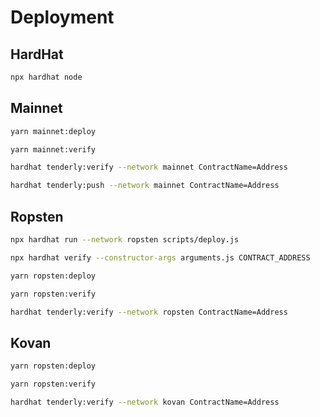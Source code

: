 # Deployment

## HardHat

```sh
npx hardhat node
```

## Mainnet

```sh
yarn mainnet:deploy
```

```sh
yarn mainnet:verify
```

```sh
hardhat tenderly:verify --network mainnet ContractName=Address
```

```sh
hardhat tenderly:push --network mainnet ContractName=Address
```

## Ropsten

```sh
npx hardhat run --network ropsten scripts/deploy.js 
```

```sh
npx hardhat verify --constructor-args arguments.js CONTRACT_ADDRESS
```

```sh
yarn ropsten:deploy
```

```sh
yarn ropsten:verify
```

```sh
hardhat tenderly:verify --network ropsten ContractName=Address
```

## Kovan

```sh
yarn ropsten:deploy
```

```sh
yarn ropsten:verify
```

```sh
hardhat tenderly:verify --network kovan ContractName=Address
```
